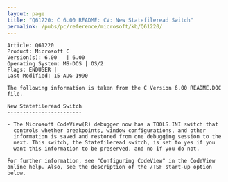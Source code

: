 ```yaml
---
layout: page
title: "Q61220: C 6.00 README: CV: New Statefileread Switch"
permalink: /pubs/pc/reference/microsoft/kb/Q61220/
---
```


	Article: Q61220
	Product: Microsoft C
	Version(s): 6.00   | 6.00
	Operating System: MS-DOS | OS/2
	Flags: ENDUSER |
	Last Modified: 15-AUG-1990
	
	The following information is taken from the C Version 6.00 README.DOC
	file.
	
	New Statefileread Switch
	------------------------
	
	- The Microsoft CodeView(R) debugger now has a TOOLS.INI switch that
	  controls whether breakpoints, window configurations, and other
	  information is saved and restored from one debugging session to the
	  next. This switch, the Statefileread switch, is set to yes if you
	  want this information to be preserved, and no if you do not.
	
	For further information, see "Configuring CodeView" in the CodeView
	online help. Also, see the description of the /TSF start-up option
	below.
